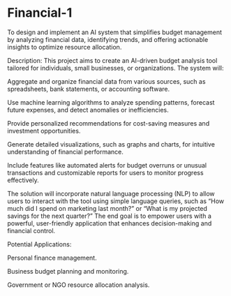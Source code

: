 # Financial-1
To design and implement an AI system that simplifies budget management by analyzing financial data, identifying trends, and offering actionable insights to optimize resource allocation.

Description: This project aims to create an AI-driven budget analysis tool tailored for individuals, small businesses, or organizations. The system will:

Aggregate and organize financial data from various sources, such as spreadsheets, bank statements, or accounting software.

Use machine learning algorithms to analyze spending patterns, forecast future expenses, and detect anomalies or inefficiencies.

Provide personalized recommendations for cost-saving measures and investment opportunities.

Generate detailed visualizations, such as graphs and charts, for intuitive understanding of financial performance.

Include features like automated alerts for budget overruns or unusual transactions and customizable reports for users to monitor progress effectively.

The solution will incorporate natural language processing (NLP) to allow users to interact with the tool using simple language queries, such as “How much did I spend on marketing last month?” or “What is my projected savings for the next quarter?” The end goal is to empower users with a powerful, user-friendly application that enhances decision-making and financial control.

Potential Applications:

Personal finance management.

Business budget planning and monitoring.

Government or NGO resource allocation analysis.
